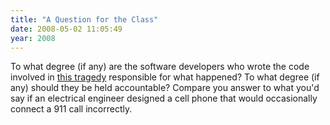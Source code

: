 ```yaml
---
title: "A Question for the Class"
date: 2008-05-02 11:05:49
year: 2008
---
```

To what degree (if any) are the software developers who wrote the code involved in <a href="http://www.cbc.ca/health/story/2008/04/30/calgary-toddler.html">this tragedy</a> responsible for what happened?  To what degree (if any) should they be held accountable?  Compare you answer to what you'd say if an electrical engineer designed a cell phone that would occasionally connect a 911 call incorrectly.
